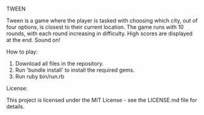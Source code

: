 TWEEN

Tween is a game where the player is tasked with choosing which city, out of four options, is closest to their current location. The game runs with 10 rounds, with each round increasing in difficulty. High scores are displayed at the end. Sound on!

How to play:

1. Download all files in the repository.
2. Run 'bundle install' to install the required gems.
3. Run ruby bin/run.rb

License:

This project is licensed under the MIT License - see the LICENSE.md file for details.
